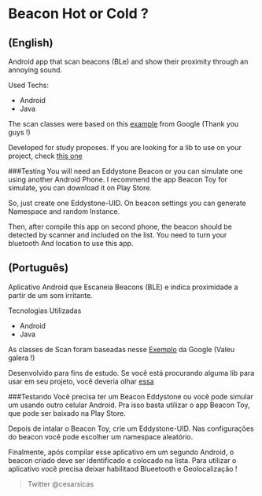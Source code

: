 # Beacon Hot or Cold ?
## (English)
Android app that scan beacons (BLe) and show their proximity through an
annoying sound.

Used Techs:
* Android
* Java

The scan classes were based on this [example](https://github.com/google/eddystone/tree/master/tools/eddystone-validator) from Google (Thank you guys !)

Developed for study proposes. If you are looking for a lib to use on your project, check [this one](http://altbeacon.github.io/android-beacon-library/) 

###Testing
You will need an Eddystone Beacon or you can simulate one using another Android Phone. 
I recommend the app Beacon Toy for simulate, you can download it on Play Store.

So, just create one Eddystone-UID. On beacon settings you can generate Namespace and random Instance.

Then, after compile this app on second phone, the beacon should be detected by scanner and included on the list. 
You need to turn your bluetooth And location to use this app.  



## (Português)
Aplicativo Android que Escaneia Beacons (BLE) e indica proximidade a partir de um som irritante.

Tecnologias Utilizadas
* Android
* Java

As classes de Scan foram baseadas nesse [Exemplo](https://github.com/google/eddystone/tree/master/tools/eddystone-validator) da Google (Valeu galera !)

Desenvolvido para fins de estudo. Se você está procurando alguma lib para usar em seu projeto, você deveria olhar [essa](http://altbeacon.github.io/android-beacon-library/)


###Testando
Você precisa ter um Beacon Eddystone ou você pode simular um usando outro celular Android.
Pra isso basta utilizar o app Beacon Toy, que pode ser baixado na Play Store.

Depois de intalar o Beacon Toy, crie um Eddystone-UID. 
Nas configurações do beacon você pode escolher um namespace aleatório.

Finalmente, após compilar esse aplicativo em um segundo Android, o beacon criado deve ser identificado e colocado na lista.
Para utilizar o aplicativo você precisa deixar habilitaod Blueetooth e Geolocalização !

>Twitter @cesarsicas
